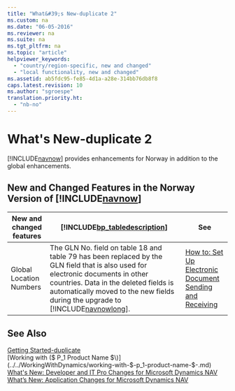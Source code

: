 ```yaml
---
title: "What&#39;s New-duplicate 2"
ms.custom: na
ms.date: "06-05-2016"
ms.reviewer: na
ms.suite: na
ms.tgt_pltfrm: na
ms.topic: "article"
helpviewer_keywords: 
  - "country/region-specific, new and changed"
  - "local functionality, new and changed"
ms.assetid: ab5fdc95-fe85-4d1a-a28e-314bb76db8f8
caps.latest.revision: 10
ms.author: "sgroespe"
translation.priority.ht: 
  - "nb-no"
---
```

# What&#39;s New-duplicate 2
[!INCLUDE[navnow](../../ApplicationDesign/includes/navnow_md.md)] provides enhancements for Norway in addition to the global enhancements.  
  
## New and Changed Features in the Norway Version of [!INCLUDE[navnow](../../ApplicationDesign/includes/navnow_md.md)]  
  
|New and changed features|[!INCLUDE[bp_tabledescription](../../ApplicationDesign/includes/bp_tabledescription_md.md)]|See|  
|------------------------------|---------------------------------------|---------|  
|Global Location Numbers|The GLN No. field on table 18 and table 79 has been replaced by the GLN field that is also used for electronic documents in other countries. Data in the deleted fields is automatically moved to the new fields during the upgrade to [!INCLUDE[navnowlong](../../ApplicationDesign/includes/navnowlong_md.md)].|[How to: Set Up Electronic Document Sending and Receiving](../../BusinessFunctionality/DataExchange/how-to-set-up-electronic-document-sending-and-receiving.md)|  
  
## See Also  
 [Getting Started\-duplicate](../../GettingStarted/getting-started-duplicate.md)   
 [Working with \($ P\_1 Product Name $\)](../../WorkingWithDynamics/working-with-$-p_1-product-name-$-.md)   
 [What's New: Developer and IT Pro Changes for Microsoft Dynamics NAV](../Topic/What's%20New:%20Developer%20and%20IT%20Pro%20Changes%20for%20Microsoft%20Dynamics%20NAV.md)   
 [What’s New: Application Changes for Microsoft Dynamics NAV](../../GettingStarted/what’s-new-application-changes-for-microsoft-dynamics-nav.md)